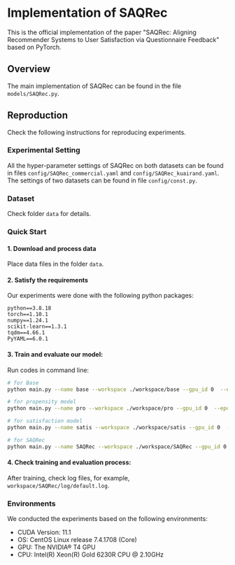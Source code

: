 # Implementation of SAQRec
This is the official implementation of the paper "SAQRec: Aligning Recommender Systems to User Satisfaction via Questionnaire Feedback" based on PyTorch.

## Overview

The main implementation of SAQRec can be found in the file `models/SAQRec.py`. 



## Reproduction
Check the following instructions for reproducing experiments.

### Experimental Setting
All the hyper-parameter settings of SAQRec on both datasets can be found in files `config/SAQRec_commercial.yaml` and `config/SAQRec_kuairand.yaml`.
The settings of two datasets can be found in file `config/const.py`.

### Dataset
Check folder `data` for details.

### Quick Start
#### 1. Download and process data
Place data files in the folder `data`.

#### 2. Satisfy the requirements
Our experiments were done with the following python packages:
```
python==3.8.18
torch==1.10.1
numpy==1.24.1
scikit-learn==1.3.1
tqdm==4.66.1
PyYAML==6.0.1
```

#### 3. Train and evaluate our model:
Run codes in command line:
```bash
# for Base
python main.py --name base --workspace ./workspace/base --gpu_id 0  --epochs 100 --model Base  --batch_size 512 --dataset_name kuairand

# for propensity model 
python main.py --name pro --workspace ./workspace/pro --gpu_id 0  --epochs 100 --model Pro_Model  --batch_size 512 --dataset_name kuairand

# for satisfaction model 
python main.py --name satis --workspace ./workspace/satis --gpu_id 0  --epochs 100 --model Satis_Model  --batch_size 512 --dataset_name kuairand

# for SAQRec 
python main.py --name SAQRec --workspace ./workspace/SAQRec --gpu_id 0  --epochs 100 --model SAQRec  --batch_size 512 --dataset_name kuairand
```

#### 4. Check training and evaluation process:
After training, check log files, for example, `workspace/SAQRec/log/default.log`.


### Environments
We conducted the experiments based on the following environments:
* CUDA Version: 11.1
* OS: CentOS Linux release 7.4.1708 (Core)
* GPU: The NVIDIA® T4 GPU
* CPU: Intel(R) Xeon(R) Gold 6230R CPU @ 2.10GHz